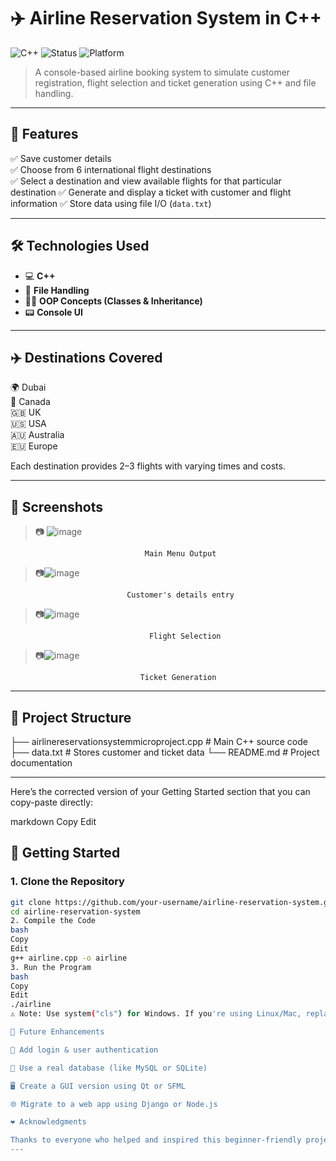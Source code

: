 # ✈️ Airline Reservation System in C++

![C++](https://img.shields.io/badge/language-C++-blue.svg)
![Status](https://img.shields.io/badge/status-active-brightgreen)
![Platform](https://img.shields.io/badge/platform-Windows-lightgrey)

> A console-based airline booking system to simulate customer registration, flight selection and ticket generation using C++ and file handling.

---

## 🎯 Features

✅ Save customer details  
✅ Choose from 6 international flight destinations  
✅ Select a destination and view available flights for that particular destination 
✅ Generate and display a ticket with customer and flight information 
✅ Store data using file I/O (`data.txt`)

---

## 🛠 Technologies Used

- 💻 **C++**
- 📁 **File Handling**
- 👨‍💻 **OOP Concepts (Classes & Inheritance)**
- 📟 **Console UI**

---

## ✈️ Destinations Covered

🌍 Dubai  
🍁 Canada  
🇬🇧 UK  
🇺🇸 USA  
🇦🇺 Australia  
🇪🇺 Europe

Each destination provides 2–3 flights with varying times and costs.

---

## 📸 Screenshots

> 📷 ![image](https://github.com/user-attachments/assets/9226c865-8cfe-479e-bb2d-6156a5a6fd33)

                                  Main Menu Output
                                  
> 📷![image](https://github.com/user-attachments/assets/2f294190-98c7-474e-b779-785ee801e1f1)

                              Customer's details entry
                              
> 📷![image](https://github.com/user-attachments/assets/b7958e0a-eed6-4de0-8f4a-468723961918)

                                   Flight Selection
                                   
> 📷![image](https://github.com/user-attachments/assets/087ab606-1eb5-4391-a6b3-d154ce1634f3)

                                 Ticket Generation

---

## 🧱 Project Structure

├── airlinereservationsystemmicroproject.cpp # Main C++ source code
├── data.txt # Stores customer and ticket data
└── README.md # Project documentation

---
Here’s the corrected version of your Getting Started section that you can copy-paste directly:

markdown
Copy
Edit
## 🚀 Getting Started

### 1. Clone the Repository

```bash
git clone https://github.com/your-username/airline-reservation-system.git
cd airline-reservation-system
2. Compile the Code
bash
Copy
Edit
g++ airline.cpp -o airline
3. Run the Program
bash
Copy
Edit
./airline
⚠️ Note: Use system("cls") for Windows. If you're using Linux/Mac, replace it with system("clear") in the code.

🧠 Future Enhancements

🔐 Add login & user authentication

💾 Use a real database (like MySQL or SQLite)

🖥️ Create a GUI version using Qt or SFML

🌐 Migrate to a web app using Django or Node.js

❤️ Acknowledgments

Thanks to everyone who helped and inspired this beginner-friendly project.
---

